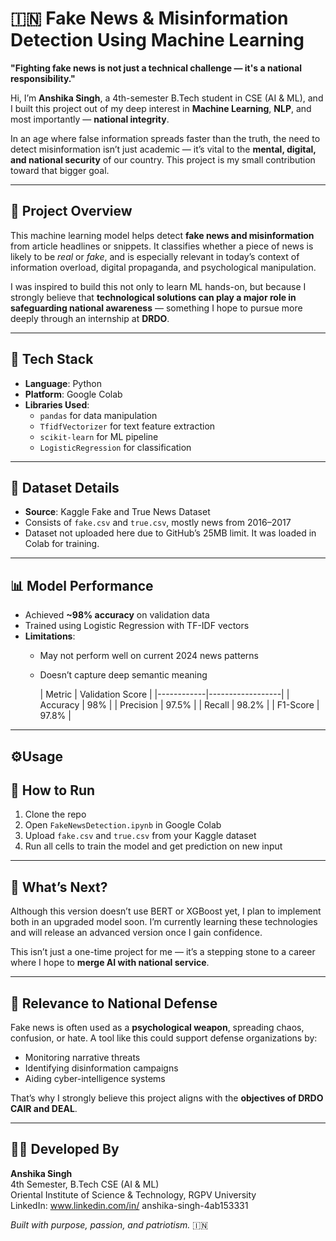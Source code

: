 # 🇮🇳 Fake News & Misinformation Detection Using Machine Learning

**"Fighting fake news is not just a technical challenge — it's a national responsibility."**

Hi, I’m **Anshika Singh**, a 4th-semester B.Tech student in CSE (AI & ML), and I built this project out of my deep interest in **Machine Learning**, **NLP**, and most importantly — **national integrity**.

In an age where false information spreads faster than the truth, the need to detect misinformation isn’t just academic — it’s vital to the **mental, digital, and national security** of our country. This project is my small contribution toward that bigger goal.

---

## 📌 Project Overview

This machine learning model helps detect **fake news and misinformation** from article headlines or snippets. It classifies whether a piece of news is likely to be *real* or *fake*, and is especially relevant in today’s context of information overload, digital propaganda, and psychological manipulation.

I was inspired to build this not only to learn ML hands-on, but because I strongly believe that **technological solutions can play a major role in safeguarding national awareness** — something I hope to pursue more deeply through an internship at **DRDO**.

---

## 🧰 Tech Stack

- **Language**: Python  
- **Platform**: Google Colab  
- **Libraries Used**:
  - `pandas` for data manipulation  
  - `TfidfVectorizer` for text feature extraction  
  - `scikit-learn` for ML pipeline  
  - `LogisticRegression` for classification

---

## 📁 Dataset Details

- **Source**: Kaggle Fake and True News Dataset  
- Consists of `fake.csv` and `true.csv`, mostly news from 2016–2017  
- Dataset not uploaded here due to GitHub’s 25MB limit. It was loaded in Colab for training.

---

## 📊 Model Performance

- Achieved **~98% accuracy** on validation data  
- Trained using Logistic Regression with TF-IDF vectors  
- **Limitations**:
  - May not perform well on current 2024 news patterns  
  - Doesn’t capture deep semantic meaning

    | Metric     | Validation Score |
|------------|------------------|
| Accuracy   | 98%              |
| Precision  | 97.5%            |
| Recall     | 98.2%            |
| F1-Score   | 97.8%            |


---

## ⚙️Usage


## 🚀 How to Run
1. Clone the repo  
2. Open `FakeNewsDetection.ipynb` in Google Colab  
3. Upload `fake.csv` and `true.csv` from your Kaggle dataset  
4. Run all cells to train the model and get prediction on new input

---

## 🚀 What’s Next?

Although this version doesn’t use BERT or XGBoost yet, I plan to implement both in an upgraded model soon. I’m currently learning these technologies and will release an advanced version once I gain confidence.

This isn’t just a one-time project for me — it’s a stepping stone to a career where I hope to **merge AI with national service**.

---

## 🧠 Relevance to National Defense

Fake news is often used as a **psychological weapon**, spreading chaos, confusion, or hate. A tool like this could support defense organizations by:
- Monitoring narrative threats  
- Identifying disinformation campaigns  
- Aiding cyber-intelligence systems  

That’s why I strongly believe this project aligns with the **objectives of DRDO CAIR and DEAL**.

---

## 👩‍💻 Developed By

**Anshika Singh**  
4th Semester, B.Tech CSE (AI & ML)  
Oriental Institute of Science & Technology, RGPV University  
LinkedIn: www.linkedin.com/in/
anshika-singh-4ab153331

*Built with purpose, passion, and patriotism.* 🇮🇳
